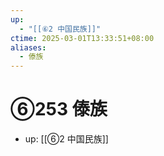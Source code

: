 ```yaml
---
up:
  - "[[⑥2 中国民族]]"
ctime: 2025-03-01T13:33:51+08:00
aliases:
  - 傣族
---
```


# ⑥253 傣族

- up: [[⑥2 中国民族]]
